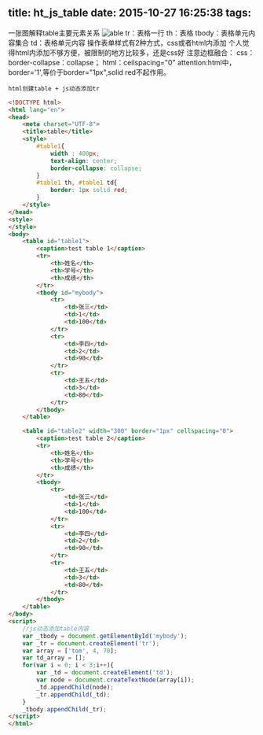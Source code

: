 title: ht_js_table
date: 2015-10-27 16:25:38
tags:
---

一张图解释table主要元素关系
![able](http://7xne0t.com1.z0.glb.clouddn.com/tr.jpg)
tr：表格一行
th：表格
tbody：表格单元内容集合
td：表格单元内容
操作表单样式有2种方式，css或者html内添加
个人觉得html内添加不够方便，被限制的地方比较多，还是css好
注意边框融合：
css：border-collapse：collapse；
html：ceilspacing="0"
attention:html中，border='1',等价于border="1px",solid red不起作用。

`html创建table + js动态添加tr`
```html
<!DOCTYPE html>
<html lang="en">
<head>
	<meta charset="UTF-8">
	<title>table</title>
	<style>
		#table1{
			width : 400px;
			text-align: center;
			border-collapse: collapse;
		}
		#table1 th, #table1 td{
			border: 1px solid red;
		}
	</style>
</head>
<style>
</style>
<body>
	<table id="table1">
		<caption>test table 1</caption>
		<tr>
			<th>姓名</th>
			<th>学号</th>
			<th>成绩</th>
		</tr>
		<tbody id="mybody">
			<tr>
				<td>张三</td>
				<td>1</td>
				<td>100</td>
			</tr>
			<tr>
				<td>李四</td>
				<td>2</td>
				<td>90</td>
			</tr>
			<tr>
				<td>王五</td>
				<td>3</td>
				<td>80</td>
			</tr>
		</tbody>
	</table>

	<table id="table2" width="300" border="1px" cellspacing="0">
		<caption>test table 2</caption>
		<tr>
			<th>姓名</th>
			<th>学号</th>
			<th>成绩</th>
		</tr>
		<tbody>
			<tr>
				<td>张三</td>
				<td>1</td>
				<td>100</td>
			</tr>
			<tr>
				<td>李四</td>
				<td>2</td>
				<td>90</td>
			</tr>
			<tr>
				<td>王五</td>
				<td>3</td>
				<td>80</td>
			</tr>
		</tbody>
	</table>
</body>
<script>
	//js动态添加table内容
	var _tbody = document.getElementById('mybody');
	var _tr = document.createElement('tr');
	var array = ['tom', 4, 70];
	var td_array = [];
	for(var i = 0; i < 3;i++){
		var _td = document.createElement('td');
		var node = document.createTextNode(array[i]);
		_td.appendChild(node);
		_tr.appendChild(_td);
	}
	_tbody.appendChild(_tr);
</script>
</html>
```